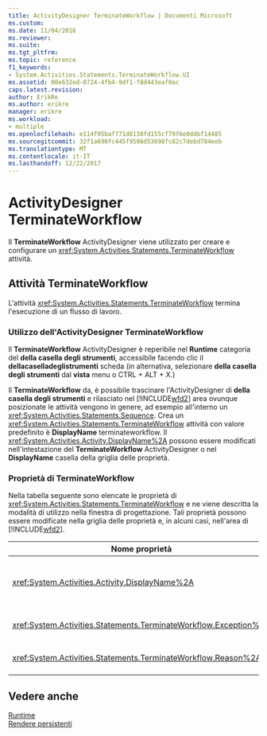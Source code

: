 ```yaml
---
title: ActivityDesigner TerminateWorkflow | Documenti Microsoft
ms.custom: 
ms.date: 11/04/2016
ms.reviewer: 
ms.suite: 
ms.tgt_pltfrm: 
ms.topic: reference
f1_keywords:
- System.Activities.Statements.TerminateWorkflow.UI
ms.assetid: 08e632ed-0724-4fb4-9df1-f8d443eaf0ac
caps.latest.revision: 
author: ErikRe
ms.author: erikre
manager: erikre
ms.workload:
- multiple
ms.openlocfilehash: e114f95baf771d8138fd155cf79f6e0ddbf14485
ms.sourcegitcommit: 32f1a690fc445f9586d53698fc82c7debd784eeb
ms.translationtype: MT
ms.contentlocale: it-IT
ms.lasthandoff: 12/22/2017
---
```

# <a name="terminateworkflow-activity-designer"></a>ActivityDesigner TerminateWorkflow
Il **TerminateWorkflow** ActivityDesigner viene utilizzato per creare e configurare un <xref:System.Activities.Statements.TerminateWorkflow> attività.  
  
## <a name="the-terminateworkflow-activity"></a>Attività TerminateWorkflow  
 L'attività <xref:System.Activities.Statements.TerminateWorkflow> termina l'esecuzione di un flusso di lavoro.  
  
### <a name="using-the-terminateworkflow-activity-designer"></a>Utilizzo dell'ActivityDesigner TerminateWorkflow  
 Il **TerminateWorkflow** ActivityDesigner è reperibile nel **Runtime** categoria del **della casella degli strumenti**, accessibile facendo clic il **dellacaselladeglistrumenti** scheda (in alternativa, selezionare **della casella degli strumenti** dal **vista** menu o CTRL + ALT + X.)  
  
 Il **TerminateWorkflow** da, è possibile trascinare l'ActivityDesigner di **della casella degli strumenti** e rilasciato nel [!INCLUDE[wfd2](../workflow-designer/includes/wfd2_md.md)] area ovunque posizionate le attività vengono in genere, ad esempio all'interno un <xref:System.Activities.Statements.Sequence>. Crea un <xref:System.Activities.Statements.TerminateWorkflow> attività con valore predefinito è **DisplayName** terminateworkflow. Il <xref:System.Activities.Activity.DisplayName%2A> possono essere modificati nell'intestazione del **TerminateWorkflow** ActivityDesigner o nel **DisplayName** casella della griglia delle proprietà.  
  
### <a name="the-terminateworkflow-properties"></a>Proprietà di TerminateWorkflow  
 Nella tabella seguente sono elencate le proprietà di <xref:System.Activities.Statements.TerminateWorkflow> e ne viene descritta la modalità di utilizzo nella finestra di progettazione. Tali proprietà possono essere modificate nella griglia delle proprietà e, in alcuni casi, nell'area di [!INCLUDE[wfd2](../workflow-designer/includes/wfd2_md.md)].  
  
|Nome proprietà|Obbligatorio|Utilizzo|  
|-------------------|--------------|-----------|  
|<xref:System.Activities.Activity.DisplayName%2A>|False|Nome descrittivo dell'attività <xref:System.Activities.Statements.TerminateWorkflow>. Il valore predefinito è TerminateWorkflow. Sebbene il nome visualizzato non sia obbligatorio, se ne consiglia l'uso.|  
|<xref:System.Activities.Statements.TerminateWorkflow.Exception%2A>|False|Eccezione da generare quando viene terminato il flusso di lavoro. Questa proprietà viene impostata nella griglia delle proprietà.|  
|<xref:System.Activities.Statements.TerminateWorkflow.Reason%2A>|False|Motivo che spiega perché è stato terminato il flusso di lavoro. Questa proprietà viene impostata nella griglia delle proprietà.|  
  
## <a name="see-also"></a>Vedere anche  
 [Runtime](../workflow-designer/runtime-activity-designers.md)   
 [Rendere persistenti](../workflow-designer/persist-activity-designer.md)